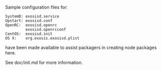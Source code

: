 Sample configuration files for:
```
SystemD: exosisd.service
Upstart: exosisd.conf
OpenRC:  exosisd.openrc
         exosisd.openrcconf
CentOS:  exosisd.init
OS X:    org.exosis.exosisd.plist
```
have been made available to assist packagers in creating node packages here.

See doc/init.md for more information.
